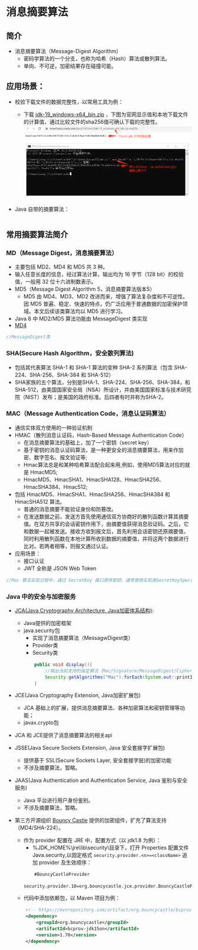 # 消息摘要算法

## 简介
- 消息摘要算法（Message-Digest Algorithm）
    - 密码学算法的一个分支，也称为哈希（Hash）算法或散列算法。
    - 单向、不可逆，加密结果存在碰撞可能。

## 应用场景：

- 校验下载文件的数据完整性，以常用工具为例：
    - 下载 [jdk-19_windows-x64_bin.zip](https://www.oracle.com/java/technologies/downloads/#jdk19-windows) ，下图为官网显示值和本地下载文件的计算值，通过比较文件的sha256值可确认下载的完整性。
    ![文件完整性校验使用场景](../pic/certutil%20for%20jdk19%20sha256.png)

- Java 自带的摘要算法：
```Java

```

## 常用摘要算法简介

### MD（Message Digest，消息摘要算法）

- 主要包括 MD2、MD4 和 MD5 共 3 种。
- 输入任意长度的信息，经过算法计算，输出均为 16 字节（128 bit）的校验值，一般用 32 位十六进制数表示。
- MD5（Message Digest Algorithm 5，消息摘要算法版本5）
    - MD5 由 MD4、MD3、MD2 改进而来，增强了算法复杂度和不可逆性。因 MD5 普遍、稳定、快速的特点，仍广泛应用于普通数据的加密保护领域。本文后续该类算法均以 MD5 进行学习。
- Java 8 中 MD2/MD5 算法功能由 MessageDigest 类实现
- [MD4](https://www.bouncycastle.org/docs/docs1.5to1.8/index.html)

```Java
//MessageDigest类

```

### SHA(Secure Hash Algorithm，安全散列算法)
- 包括其代表算法 SHA-1 和 SHA-1 算法的变种 SHA-2 系列算法（包含 SHA-224、SHA-256、SHA-384 和 SHA-512）
- SHA家族的五个算法，分别是SHA-1、SHA-224、SHA-256、SHA-384，和SHA-512，由美国国家安全局（NSA）所设计，并由美国国家标准与技术研究院（NIST）发布；是美国的政府标准。后四者有时并称为SHA-2。

###  MAC（Message Authentication Code，消息认证码算法）

- 通信实体双方使用的一种验证机制
- HMAC（散列消息认证码，Hash-Based Message Authentication Code）
    - 在消息摘要算法的基础上，加了一个密钥（secret key）
    - 基于密钥的消息认证码算法，是一种更安全的消息摘要算法，用来作加密、数字签名、报文验证等;
    - Hmac算法总是和某种哈希算法配合起来用,例如，使用MD5算法对应的就是 HmacMD5;
    - HmacMD5、HmacSHA1、HmacSHA128、HmacSHA256、HmacSHA384、Hmac512;
- 包括 HmacMD5、HmacSHA1、HmacSHA256、HmacSHA384 和 HmacSHA512 算法。
    - 普通的消息摘要不能验证身份和防篡改。
    - 在发送数据之前，发送方首先使用通信双方协商好的散列函数计算其摘要值。在双方共享的会话密钥作用下，由摘要值获得消息验证码。之后，它和数据一起被发送。接收方收到报文后，首先利用会话密钥还原摘要值，同时利用散列函数在本地计算所收到数据的摘要值，并将这两个数据进行比对。若两者相等，则报文通过认证。
- 应用场景：
    - 接口认证
    - JWT 全称是 JSON Web Token

```Java
//Mac 算法实现过程中，通过 SecretKey 接口提供密钥，通常使用实现类SecretKeySpec(javax.crypto.spec.SecretKeySpec)
```

### Java 中的安全与加密服务

- [JCA(Java Cryptography Architecture, Java加密体系结构)](https://docs.oracle.com/javase/8/docs/technotes/guides/security/crypto/CryptoSpec.html#ProviderArch):
    - Java提供的加密框架
    - java.security包
        - 实现了消息摘要算法（MessagwDigest类）
        - Provider类
        - Security类
        ```Java
            public void display(){
                //输出当前支持的指定算法（Mac/Signature/MessageDigest/Cipher/KeyStore）
                Security.getAlgorithms("Mac").forEach(System.out::printIn);
            }
        ```

- JCE(Java Cryptography Extension, Java加密扩展包)
    - JCA 基础上的扩展，提供消息摘要算法、各种加密算法和密钥管理等功能；
    - javax.crypto包
- JCA 和 JCE提供了消息摘要算法的相关api
- JSSE(Java Secure Sockets Extension, Java 安全套接字扩展包)
    - 提供基于 SSL(Secure Sockets Layer, 安全套接字层)的加密功能
    - 不涉及摘要算法，暂略。
- JAAS(Java Authentication and Authentication Service, Java 鉴别与安全服务)
    - Java 平台进行用户身份鉴别。
    - 不涉及摘要算法，暂略。

- 第三方开源组织 [Bouncy Castle](https://www.bouncycastle.org/index.html) 提供的加密组件，扩充了算法支持（MD4/SHA-224）。
    - 作为 provider 配置在 JRE 中，配置方式（以 jdk1.8 为例）：
        - %JDK_HOME%\jre\lib\security\目录下，打开 Properties 配置文件 Java.security,以固定格式 `security.provider.<n>=<className>` 追加 provider 及生效顺序：
        ```properties
            #BouncyCastleProvider
            security.provider.10=org.bouncycastle.jce.provider.BouncyCastleProvider
        ```
    - 代码中添加依赖包，以 Maven 项目为例：
    ```xml
        <!-- https://mvnrepository.com/artifact/org.bouncycastle/bcprov-jdk15on -->
        <dependency>
            <groupId>org.bouncycastle</groupId>
            <artifactId>bcprov-jdk15on</artifactId>
            <version>1.70</version>
        </dependency>
    ```
